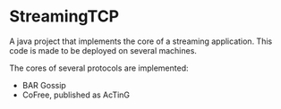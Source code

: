 # StreamingTCP
A java project that implements the core of a streaming application. This code is made to be deployed on several machines. 

The cores of several protocols are implemented:
- BAR Gossip
- CoFree, published as AcTinG
